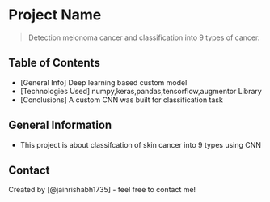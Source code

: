 # Project Name
> Detection melonoma cancer and classification into 9 types of cancer.


## Table of Contents
* [General Info] Deep learning based custom model
* [Technologies Used] numpy,keras,pandas,tensorflow,augmentor Library
* [Conclusions] A custom CNN was built for classification task
<!-- You can include any other section that is pertinent to your problem -->

## General Information
- This project is about classifcation of skin cancer into 9 types using CNN

## Contact
Created by [@jainrishabh1735] - feel free to contact me!


<!-- Optional -->
<!-- ## License -->
<!-- This project is open source and available under the [... License](). -->

<!-- You don't have to include all sections - just the one's relevant to your project -->
